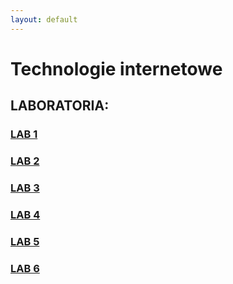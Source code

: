 ```yaml
---
layout: default
---
```


# Technologie internetowe

## LABORATORIA:

### [LAB 1](https://prawy126.github.io/Technologie_Intenetowe/lab1) 

### [LAB 2](https://prawy126.github.io/Technologie_Intenetowe/lab2) 

 
### [LAB 3](https://prawy126.github.io/Technologie_Intenetowe/lab3) 


### [LAB 4](https://prawy126.github.io/Technologie_Intenetowe/lab6) 


### [LAB 5](https://prawy126.github.io/Technologie_Intenetowe/lab5) 


### [LAB 6](https://prawy126.github.io/Technologie_Intenetowe/lab6) 


